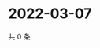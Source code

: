 # 2022-03-07

共 0 条

<!-- BEGIN WEIBO -->
<!-- 最后更新时间 Mon Mar 07 2022 22:00:54 GMT+0800 (China Standard Time) -->

<!-- END WEIBO -->
